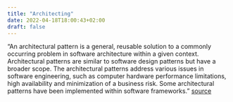 ```yaml
---
title: "Architecting"
date: 2022-04-18T18:00:43+02:00
draft: false
---
```


“An architectural pattern is a general, reusable solution to a commonly occurring problem in software architecture within a given context. Architectural patterns are similar to software design patterns but have a broader scope. The architectural patterns address various issues in software engineering, such as computer hardware performance limitations, high availability and minimization of a business risk. Some architectural patterns have been implemented within software frameworks.” [source](https://en.wikipedia.org/wiki/Architectural_pattern)

